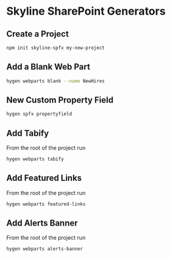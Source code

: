 # Skyline SharePoint Generators

## Create a Project

```sh
npm init skyline-spfx my-new-project
```

## Add a Blank Web Part

```sh
hygen webparts blank --name NewHires
```

## New Custom Property Field

```sh
hygen spfx propertyfield
```

## Add Tabify

From the root of the project run

```sh
hygen webparts tabify
```

## Add Featured Links

From the root of the project run

```sh
hygen webparts featured-links
```

## Add Alerts Banner

From the root of the project run

```sh
hygen webparts alerts-banner
```
